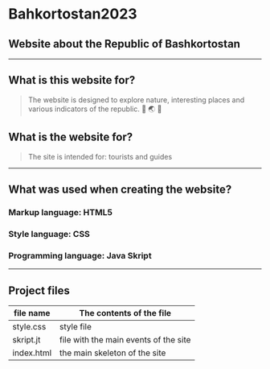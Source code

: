 # Bahkortostan2023
## Website about the Republic of Bashkortostan 
____
## What is this website for?
> The website is designed to explore nature, interesting places and various indicators of the republic. :deciduous_tree: :earth_asia: :page_with_curl:
## What is the website for?
> The site is intended for: tourists and guides
____
## What was used when creating the website?
### Markup language: HTML5 
### Style language: CSS 
### Programming language: Java Skript 
____
## Project files
   file name     | The contents of the file
 ----------------|----------------------
 style.css       | style file
 skript.jt       | file with the main events of the site
 index.html      | the main skeleton of the site
 



